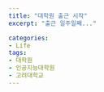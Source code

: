 ```yaml
---
title: "대학원 출근 시작"
excerpt: "출근 일주일째..."

categories:
- Life
tags:
- 대학원
- 인공지능대학원
- 고려대학교
---
```


<!-- 대학교 졸업 후 약 1년동안 논문 작성, AI관련 다양한 교육 프로그램 참여, 대학원 입시 등 다양한 활동을 하였다.

두 연구실에 최종 합격했는데 많은 고민 끝에 고려대학교 인공지능학과에 진학하게 되었다. 

2월 1일부터 출근하기 시작해 이제 일주일이 지났다. 출근은 10시까지지만 대부분 자유롭게 출근하며 몇몇 사람들은 재택근무를 하기도 한다. 

연구실의 연구분야가 뇌와 관련되어있어 현재 진행되는 연구 역시 MRI, fMRI, EEG 등의 주제로 진행되고 있었다. 나는 그 중 EEG를 다루는 연구에 참여하게 되었다. 신입생들에게는 기존 연구에 참여하기 위해 간단한 미션(?)같은게 주어지는데 지난 일주일은 이전부터 써왔던 논문의 revision 기간이라 많이 집중하지 못했다. 2/26에 결과 발표가 있으니 그 전까지 열심히 달려야한다..

일주일 다니면서 느낀 장점과 단점을 정리하면

  > 장점
  > - 자유로운 연구실 분위기
  > - 쾌적한 연구 환경
  > - 연구실과 역이 가깝다 (5분 거리)
  > - 커피 머신이 있다!
---
  > 단점
  > - 통학은 역시 힘들다
  > - 입학 안내 자료에는 등록금 전액 지원 + 생활비 지원이라고 나와있는데 등록금도 못내게 생겼다. 뭐지?


  
  블로그 포스팅을 한동안 미뤘었는데 이제 아침마다 한시간정도 투자할 생각이다. 잠도 깰 겸?
  
  다음엔 입학 과정 (컨택 ~ 최종합격)에 관한 글을 써봐야겠다.  -->